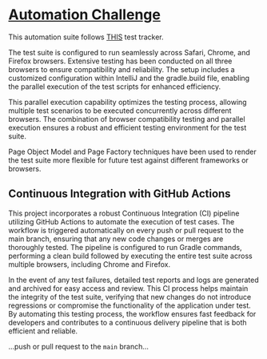 # <u> Automation Challenge </u>

This automation suite follows [THIS](https://docs.google.com/spreadsheets/d/1xfVrCSVfsmKX8-mgEvxGOfKtDdXz4gK5cTZg8T5Ipso/edit#gid=0) test tracker.

The test suite is configured to run seamlessly across Safari, Chrome, and Firefox browsers. Extensive testing has been conducted on all three browsers to ensure compatibility and reliability. The setup includes a customized configuration within IntelliJ and the gradle.build file, enabling the parallel execution of the test scripts for enhanced efficiency.

This parallel execution capability optimizes the testing process, allowing multiple test scenarios to be executed concurrently across different browsers. The combination of browser compatibility testing and parallel execution ensures a robust and efficient testing environment for the test suite.

Page Object Model and Page Factory techniques have been used to render the test suite more flexible for future test against different frameworks or browsers.

## Continuous Integration with GitHub Actions

This project incorporates a robust Continuous Integration (CI) pipeline utilizing GitHub Actions to automate the execution of test cases. The workflow is triggered automatically on every push or pull request to the main branch, ensuring that any new code changes or merges are thoroughly tested. The pipeline is configured to run Gradle commands, performing a clean build followed by executing the entire test suite across multiple browsers, including Chrome and Firefox.

In the event of any test failures, detailed test reports and logs are generated and archived for easy access and review. This CI process helps maintain the integrity of the test suite, verifying that new changes do not introduce regressions or compromise the functionality of the application under test. By automating this testing process, the workflow ensures fast feedback for developers and contributes to a continuous delivery pipeline that is both efficient and reliable.


...push or pull request to the `main` branch...

